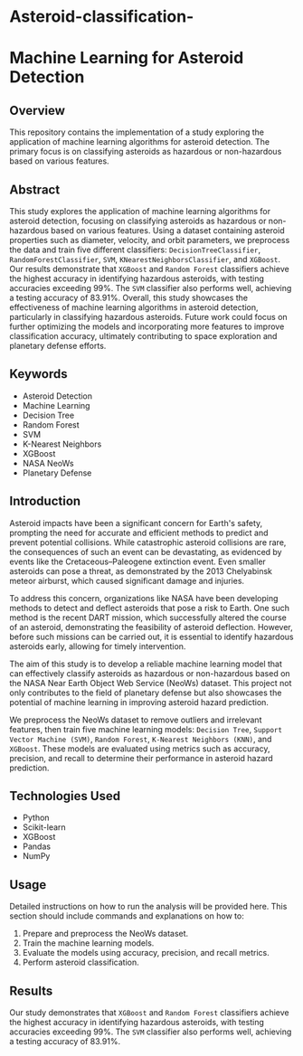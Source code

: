 # Asteroid-classification-
# Machine Learning for Asteroid Detection

## Overview

This repository contains the implementation of a study exploring the application of machine learning algorithms for asteroid detection. The primary focus is on classifying asteroids as hazardous or non-hazardous based on various features.

## Abstract

This study explores the application of machine learning algorithms for asteroid detection, focusing on classifying asteroids as hazardous or non-hazardous based on various features. Using a dataset containing asteroid properties such as diameter, velocity, and orbit parameters, we preprocess the data and train five different classifiers: `DecisionTreeClassifier`, `RandomForestClassifier`, `SVM`, `KNearestNeighborsClassifier`, and `XGBoost`. Our results demonstrate that `XGBoost` and `Random Forest` classifiers achieve the highest accuracy in identifying hazardous asteroids, with testing accuracies exceeding 99%. The `SVM` classifier also performs well, achieving a testing accuracy of 83.91%. Overall, this study showcases the effectiveness of machine learning algorithms in asteroid detection, particularly in classifying hazardous asteroids. Future work could focus on further optimizing the models and incorporating more features to improve classification accuracy, ultimately contributing to space exploration and planetary defense efforts.

## Keywords

- Asteroid Detection
- Machine Learning
- Decision Tree
- Random Forest
- SVM
- K-Nearest Neighbors
- XGBoost
- NASA NeoWs
- Planetary Defense

## Introduction

Asteroid impacts have been a significant concern for Earth's safety, prompting the need for accurate and efficient methods to predict and prevent potential collisions. While catastrophic asteroid collisions are rare, the consequences of such an event can be devastating, as evidenced by events like the Cretaceous–Paleogene extinction event. Even smaller asteroids can pose a threat, as demonstrated by the 2013 Chelyabinsk meteor airburst, which caused significant damage and injuries.

To address this concern, organizations like NASA have been developing methods to detect and deflect asteroids that pose a risk to Earth. One such method is the recent DART mission, which successfully altered the course of an asteroid, demonstrating the feasibility of asteroid deflection. However, before such missions can be carried out, it is essential to identify hazardous asteroids early, allowing for timely intervention.

The aim of this study is to develop a reliable machine learning model that can effectively classify asteroids as hazardous or non-hazardous based on the NASA Near Earth Object Web Service (NeoWs) dataset. This project not only contributes to the field of planetary defense but also showcases the potential of machine learning in improving asteroid hazard prediction.

We preprocess the NeoWs dataset to remove outliers and irrelevant features, then train five machine learning models: `Decision Tree`, `Support Vector Machine (SVM)`, `Random Forest`, `K-Nearest Neighbors (KNN)`, and `XGBoost`. These models are evaluated using metrics such as accuracy, precision, and recall to determine their performance in asteroid hazard prediction.

## Technologies Used

- Python
- Scikit-learn
- XGBoost
- Pandas
- NumPy

## Usage

Detailed instructions on how to run the analysis will be provided here. This section should include commands and explanations on how to:

1. Prepare and preprocess the NeoWs dataset.
2. Train the machine learning models.
3. Evaluate the models using accuracy, precision, and recall metrics.
4. Perform asteroid classification.

## Results

Our study demonstrates that `XGBoost` and `Random Forest` classifiers achieve the highest accuracy in identifying hazardous asteroids, with testing accuracies exceeding 99%. The `SVM` classifier also performs well, achieving a testing accuracy of 83.91%.
